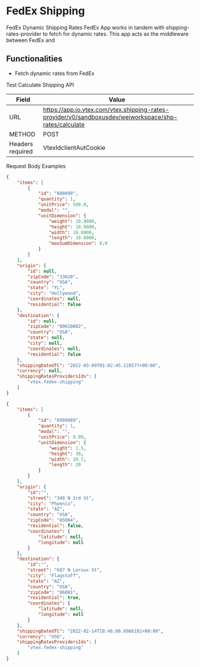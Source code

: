# FedEx Shipping
FedEx Dynamic Shipping Rates
FedEx App works in tandem with shipping-rates-provider to fetch for dynamic rates. This app acts as the middleware between FedEx and 

## Functionalities
- Fetch dynamic rates from FedEx

Test Calculate Shipping API

| Field | Value |
| --- | ---|
|URL|https://app.io.vtex.com/vtex.shipping-rates-provider/v0/sandboxusdev/weiworkspace/shp-rates/calculate|
|METHOD|POST|
|Headers required|VtexIdclientAutCookie|

Request Body Examples
```json
{
    "items": [
        {
            "id": "880090",
            "quantity": 1,
            "unitPrice": 500.0,
            "modal": "",
            "unitDimension": {
                "weight": 10.0000,
                "height": 10.0000,
                "width": 10.0000,
                "length": 10.0000,
                "maxSumDimension": 0.0
            }
        }
    ],
    "origin": {
        "id": null,
        "zipCode": "33020",
        "country": "USA",
        "state": "FL",
        "city": "Hollywood",
        "coordinates": null,
        "residential": false
    },
    "destination": {
        "id": null,
        "zipCode": "00010002",
        "country": "USA",
        "state": null,
        "city": null,
        "coordinates": null,
        "residential": false
    },
    "shippingDateUTC": "2022-03-09T01:02:45.128577+00:00",
    "currency": null,
    "shippingRatesProvidersIds": [
        "vtex.fedex-shipping"
    ]
}
```

```json
{
    "items": [
        {
            "id": "8999989",
            "quantity": 1,
            "modal": "",
            "unitPrice": 9.99,
            "unitDimension": {
                "weight": 1.5,
                "height": 30,
                "width": 10.7,
                "length": 20
            }
        }
    ],
    "origin": {
        "id":"",
        "street": "340 N 3rd St",
        "city": "Phoenix",
        "state": "AZ",
        "country": "USA",
        "zipCode": "85004",
        "residential": false,
        "coordinates": {
            "latitude": null,
            "longitude": null
        }
    },
    "destination": {
        "id":"",
        "street": "607 N Leroux St",
        "city": "Flagstaff",
        "state": "AZ",  
        "country": "USA",
        "zipCode": "86001",
        "residential": true,
        "coordinates": {
            "latitude": null,
            "longitude": null
        }
    },
    "shippingDateUTC": "2022-02-14T18:46:08.6986181+00:00",
    "currency": "USD",
    "shippingRatesProvidersIds": [
        "vtex.fedex-shipping"
    ]
}
```